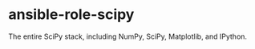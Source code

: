 ansible-role-scipy
==================

The entire SciPy stack, including NumPy, SciPy, Matplotlib, and IPython.
